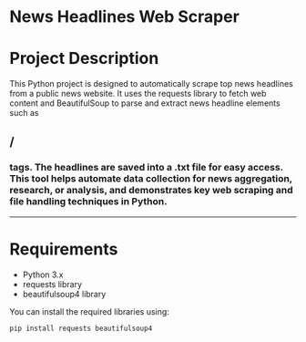 #  News Headlines Web Scraper

# Project Description

This Python project is designed to automatically scrape top news headlines from a public news website. It uses the requests library to fetch web content and BeautifulSoup to parse and extract news headline elements such as <h2>/ <h3> tags. The headlines are saved into a .txt file for easy access. This tool helps automate data collection for news aggregation, research, or analysis, and demonstrates key web scraping and file handling techniques in Python.

---

# Requirements

- Python 3.x
- requests library
- beautifulsoup4 library

You can install the required libraries using:

```bash
pip install requests beautifulsoup4
